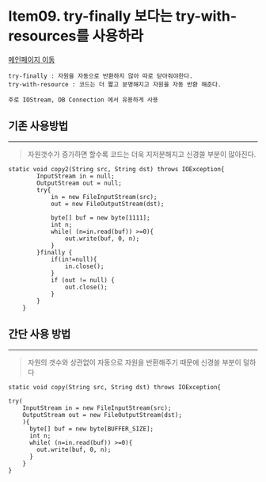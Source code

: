 # Item09. try-finally 보다는 try-with-resources를 사용하라

[메인페이지 이동](../README.md)

```
try-finally : 자원을 자동으로 반환하지 않아 따로 닫아줘야한다.
try-with-resource : 코드는 더 짧고 분명해지고 자원을 자동 반환 해준다.

주로 IOStream, DB Connection 에서 유용하게 사용
```

## 기존 사용방법

---

> 자원갯수가 증가하면 할수록 코드는 더욱 지저분해지고 신경쓸 부분이 많아진다.

```
static void copy2(String src, String dst) throws IOException{
        InputStream in = null;
        OutputStream out = null;
        try{
            in = new FileInputStream(src);
            out = new FileOutputStream(dst);

            byte[] buf = new byte[1111];
            int n;
            while( (n=in.read(buf)) >=0){
                out.write(buf, 0, n);
            }
        }finally {
            if(in!=null){
                in.close();
            }
            if (out != null) {
                out.close();
            }
        }
    }
```

## 간단 사용 방법

---

> 자원의 갯수와 상관없이 자동으로 자원을 반환해주기 때문에 신경쓸 부분이 덜하다

```
static void copy(String src, String dst) throws IOException{

try(
    InputStream in = new FileInputStream(src);
    OutputStream out = new FileOutputStream(dst);
    ){
      byte[] buf = new byte[BUFFER_SIZE];
      int n;
      while( (n=in.read(buf)) >=0){
        out.write(buf, 0, n);
      }
    }
}
```
